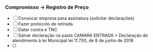 ### Compromisso -> Registro de Preço
- [ ] Convocar empresa para assinatura (solicitar declarações)
- [ ] Fazer protocolo de retirada
- [ ] Datar contra e TNC
- [ ] Salvar declaração na pasta CAMARA ENTRADA
      > Declaração de atendimento à lei Municipal lei 11.730, de 8 de junho de 2018
- [ ] 
